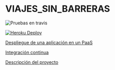 # VIAJES_SIN_BARRERAS

![Pruebas en travis](https://travis-ci.org/cr13/VIAJES_SIN_BARRERAS.svg?branch=master)

[![Heroku Deploy](https://www.herokucdn.com/deploy/button.svg)](https://viajessinbarreras.herokuapp.com/)

[Despliegue de una aplicación en un PaaS](https://cr13.github.io/VIAJES_SIN_BARRERAS/#hito-3)

[Integración continua](https://cr13.github.io/VIAJES_SIN_BARRERAS/#hito-2)

[Descripción del proyecto](https://cr13.github.io/VIAJES_SIN_BARRERAS/)
 
